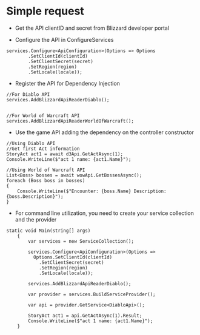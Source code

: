 # Simple request

* Get the API clientID and secret from Blizzard developer portal

* Configure the API in ConfigureServices
```
services.Configure<ApiConfiguration>(Options => Options
        .SetClientId(clientId)
        .SetClientSecret(secret)
        .SetRegion(region)
        .SetLocale(locale));

```

* Register the API for Dependency Injection
```  
//For Diablo API
services.AddBlizzardApiReaderDiablo();


//For World of Warcraft API
services.AddBlizzardApiReaderWorldOfWarcraft();

```  

* Use the game API adding the dependency on the controller constructor
```  
//Using Diablo API
//Get first Act information
StoryAct act1 = await d3Api.GetActAsync(1);
Console.WriteLine($"act 1 name: {act1.Name}");

//Using World of Warcraft API
List<Boss> bosses = await wowApi.GetBossesAsync();
foreach (Boss boss in bosses)
{
	Console.WriteLine($"Encounter: {boss.Name} Description: {boss.Description}");
}

```

* For command line utilization, you need to create your service collection and the provider
```
static void Main(string[] args)
    {
        var services = new ServiceCollection();

        services.Configure<ApiConfiguration>(Options => 
		  Options.SetClientId(clientId)
            .SetClientSecret(secret)
            .SetRegion(region)
            .SetLocale(locale));
     
        services.AddBlizzardApiReaderDiablo();
        
        var provider = services.BuildServiceProvider();
          
        var api = provider.GetService<DiabloApi>();
        
        StoryAct act1 = api.GetActAsync(1).Result;
        Console.WriteLine($"act 1 name: {act1.Name}");
    }
	
```